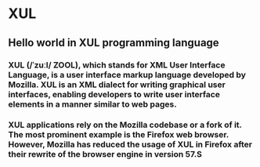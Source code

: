 # XUL
## Hello world in XUL programming language

### XUL (/ˈzuːl/ ZOOL), which stands for XML User Interface Language, is a user interface markup language developed by Mozilla. XUL is an XML dialect for writing graphical user interfaces, enabling developers to write user interface elements in a manner similar to web pages.

### XUL applications rely on the Mozilla codebase or a fork of it. The most prominent example is the Firefox web browser. However, Mozilla has reduced the usage of XUL in Firefox after their rewrite of the browser engine in version 57.S